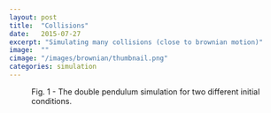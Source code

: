 ```yaml
---
layout: post
title:  "Collisions"
date:   2015-07-27
excerpt: "Simulating many collisions (close to brownian motion)"
image:  ""
cimage: "/images/brownian/thumbnail.png"
categories: simulation
---
```


<figure>
<img src="{{ "/images/brownian/brownian.png" | absolute_url }}" alt="" />
<figcaption>
Fig. 1 - The double pendulum simulation for two different initial conditions.
</figcaption>
</figure>
